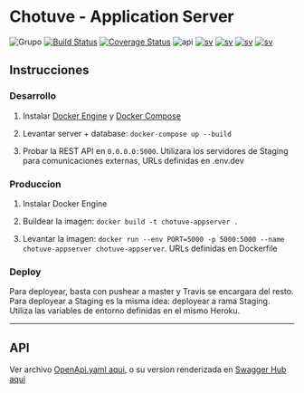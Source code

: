 # Chotuve - Application Server
![Grupo](https://img.shields.io/badge/grupo-11-blue)
[![Build Status](https://travis-ci.com/Franco-Giordano/chotuve-appserver.svg?token=7zpnJJggDS7tTpxSzkvp&branch=staging)](https://travis-ci.com/Franco-Giordano/chotuve-appserver)
[![Coverage Status](https://coveralls.io/repos/github/Franco-Giordano/chotuve-appserver/badge.svg?branch=staging&t=hXdO0j)](https://coveralls.io/github/Franco-Giordano/chotuve-appserver?branch=staging)
![api](https://img.shields.io/badge/api-v1.1.2-blueviolet)
[![sv](https://img.shields.io/badge/view-media%20sv-important)](https://github.com/sebalogue/chotuve-mediaserver)
[![sv](https://img.shields.io/badge/view-auth%20sv-important)](https://github.com/santiagomariani/chotuve-auth-server)
[![sv](https://img.shields.io/badge/view-android-important)](https://github.com/javier2409/Chotuve-Android)
[![sv](https://img.shields.io/badge/view-web%20front-important)](https://github.com/santiagomariani/chotuve-web-front)



## Instrucciones

### Desarrollo

1. Instalar [Docker Engine](https://docs.docker.com/engine/install/) y [Docker Compose](https://docs.docker.com/compose/install/)

2. Levantar server + database: `docker-compose up --build`

4. Probar la REST API en `0.0.0.0:5000`. Utilizara los servidores de Staging para comunicaciones externas, URLs definidas en .env.dev

### Produccion

1. Instalar Docker Engine

2. Buildear la imagen: `docker build -t chotuve-appserver .`

3. Levantar la imagen: `docker run --env PORT=5000 -p 5000:5000 --name chotuve-appserver chotuve-appserver`. URLs definidas en Dockerfile

### Deploy

Para deployear, basta con pushear a master y Travis se encargara del resto. Para deployear a Staging es la misma idea: deployear a rama Staging. Utiliza las variables de entorno definidas en el mismo Heroku.



---------------------------------------------


## API

Ver archivo [OpenApi.yaml aqui](https://github.com/Franco-Giordano/chotuve-appserver/blob/master/OPENAPI.yaml), o su version renderizada en [Swagger Hub aqui](https://app.swaggerhub.com/apis-docs/C6115/application-server-chotuve/1.0.0)
